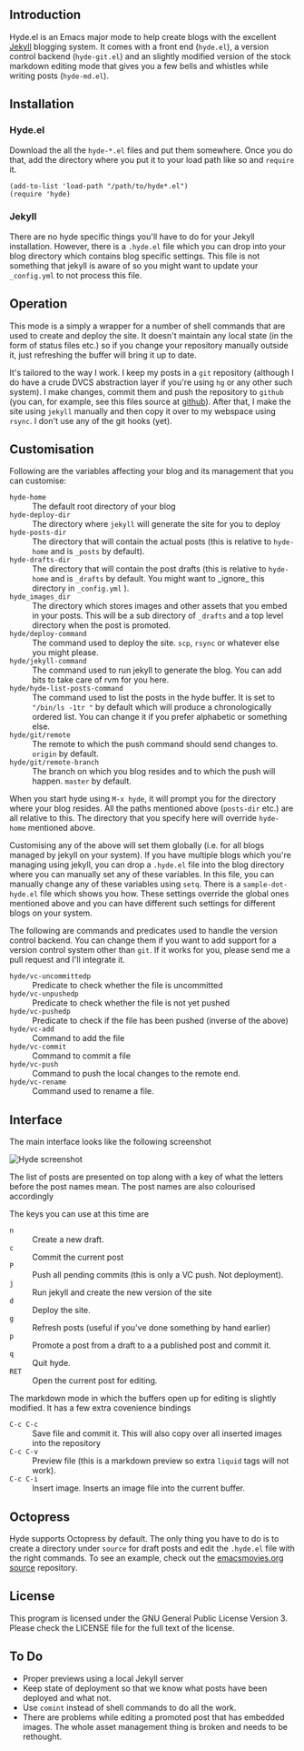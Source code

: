 Introduction
------------

Hyde.el is an Emacs major mode to help create blogs with the excellent
[Jekyll](http://jekyllrb.com/) blogging system. It comes with a front
end (`hyde.el`), a version control backend (`hyde-git.el`) and an
slightly modified version of the stock markdown editing mode that
gives you a few bells and whistles while writing posts (`hyde-md.el`).


Installation
------------

### Hyde.el
Download the all the `hyde-*.el` files and put them somewhere. Once
you do that, add the directory where you put it to your load path like
so and `require` it.


    (add-to-list 'load-path "/path/to/hyde*.el")
    (require 'hyde)

### Jekyll

There are no hyde specific things you'll have to do for your Jekyll
installation. However, there is a `.hyde.el` file which you can drop
into your blog directory which contains blog specific settings. This
file is not something that jekyll is aware of so you might want
to update your `_config.yml` to not process this file.


Operation
---------
This mode is a simply a wrapper for a number of shell commands that
are used to create and deploy the site. It doesn't maintain any local
state (in the form of status files etc.) so if you change your
repository manually outside it, just refreshing the buffer will bring
it up to date.

It's tailored to the way I work. I keep my posts in a `git` repository
(although I do have a crude DVCS abstraction layer if you're using
`hg` or any other such system). I make changes, commit them and push
the repository to `github` (you can, for example, see this files
source at
[github](https://github.com/nibrahim/nibrahim.net.in/blob/master/_posts/2010-11-11-hyde_%3A_an_emacs_mode_for_jekyll_blogs.markdown)).
After that, I make the site using `jekyll` manually and then copy it
over to my webspace using `rsync`. I don't use any of the git hooks
(yet).

Customisation
-------------
    
Following are the variables affecting your blog and its management that you can customise:

<dl>
  <dt><code>hyde-home</code></dt><dd>The default root directory of your blog</dd>
  <dt><code>hyde-deploy-dir</code></dt><dd>The directory where <code>jekyll</code> will generate the site for you to deploy</dd>
  <dt><code>hyde-posts-dir</code></dt><dd>The directory that will contain the actual posts (this is relative to <code>hyde-home</code> and is <code>_posts</code> by default).</dd>
  <dt><code>hyde-drafts-dir</code></dt><dd>The directory that will contain the post drafts (this is relative to <code>hyde-home</code> and is <code>_drafts</code> by default. You might want to _ignore_ this directory in <code>_config.yml</code> ).</dd>
  <dt><code>hyde_images_dir</code></dt><dd>The directory which stores images and other assets that you embed in your posts. This will be a sub directory of <code>_drafts</code> and a top level directory when the post is promoted.</dd>
  <dt><code>hyde/deploy-command</code></dt><dd>The command used to deploy the site. <code>scp</code>, <code>rsync</code> or whatever else you might please.</dd>
  <dt><code>hyde/jekyll-command</code></dt><dd>The command used to run jekyll to generate the blog. You can add bits to take care of rvm for you here. 		  </dd>
  <dt><code>hyde/hyde-list-posts-command</code></dt><dd>The command used to list the posts in the hyde buffer. It is set to <code>"/bin/ls -1tr "</code> by default which will produce a chronologically ordered list. You can change it if you prefer alphabetic or something else. </dd>
  <dt><code>hyde/git/remote</code></dt><dd>The remote to which the push command should send changes to. <code>origin</code> by default.</dd>
  <dt><code>hyde/git/remote-branch</code></dt><dd>The branch on which you blog resides and to which the push will happen. <code>master</code> by default.</dd>
</dl>

When you start hyde using `M-x hyde`, it will prompt you for the directory where your blog resides. All the paths mentioned above (`posts-dir` etc.) are all relative to this. The directory that you specify here will override `hyde-home` mentioned above. 

Customising any of the above will set them globally (i.e. for all blogs managed by jekyll on your system). If you have multiple blogs which you're managing using jekyll, you can drop a `.hyde.el` file into the blog directory where you can manually set any of these variables. In this file, you can manually change any of these variables using `setq`. There is a `sample-dot-hyde.el` file which shows you how. These settings override the global ones mentioned above and you can have different such settings for different blogs on your system. 

The following are commands and predicates used to handle the version control backend. You can change them if you want to add support for a version control system other than `git`. If it works for you, please send me a pull request and I'll integrate it. 

<dl>
  <dt><code>hyde/vc-uncommittedp</code></dt><dd>Predicate to check whether the file is uncommitted</dd>
  <dt><code>hyde/vc-unpushedp</code></dt><dd>Predicate to check whether the file is not yet pushed</dd>
  <dt><code>hyde/vc-pushedp</code></dt><dd> Predicate to check if the file has been pushed (inverse of the above)</dd>
  <dt><code>hyde/vc-add</code></dt><dd>Command to add the file</dd>
  <dt><code>hyde/vc-commit</code></dt><dd>Command to commit a file</dd>
  <dt><code>hyde/vc-push</code></dt><dd>Command to push the local changes to the remote end.</dd>
  <dt><code>hyde/vc-rename</code></dt><dd>Command used to rename a file.</dd>
</dl>
  
Interface
---------
  
The main interface looks like the following screenshot

![Hyde screenshot](https://github.com/nibrahim/Hyde/raw/master/Screenshot.png)

The list of posts are presented on top along with a key of what the
letters before the post names mean. The post names are also colourised
accordingly

The keys you can use at this time are

<dl>
  <dt><code>n</code></dt><dd>Create a new draft.</dd>
  <dt><code>c</code></dt><dd>Commit the current post</dd>
  <dt><code>P</code></dt><dd>Push all pending commits (this is only a VC push. Not deployment).</dd>
  <dt><code>j</code></dt><dd>Run jekyll and create the new version of the site</dd>
  <dt><code>d</code></dt><dd>Deploy the site.</dd>
  <dt><code>g</code></dt><dd>Refresh posts (useful if you've done something by hand earlier)</dd>
  <dt><code>p</code></dt><dd>Promote a post from a draft to a a published post and commit it.</dd>
  <dt><code>q</code></dt><dd>Quit hyde.  </dd>
  <dt><CODE>RET</CODE></dt><dd>Open the current post for editing.</dd>
</dl>

The markdown mode in which the buffers open up for editing is slightly
modified. It has a few extra covenience bindings

<dl>
  <dt><code>C-c C-c</code></dt><dd>Save file and commit it. This will also copy over all inserted images into the repository </dd>
  <dt><code>C-c C-v</code></dt><dd>Preview file (this is a markdown preview so extra <code>liquid</code> tags will not work).</dd>
  <dt><code>C-c C-i</code></dt><dd>Insert image. Inserts an image file into the current buffer.  </dd>
</dl>

Octopress
---------
Hyde supports Octopress by default. The only thing you have to do is to create a directory under `source` for draft posts and
edit the `.hyde.el` file with the right commands. To see an example, check out the [emacsmovies.org source](http://github.com/nibrahim/emacsmovies.org) repository.


License
-------
This program is licensed under the GNU General Public License Version
3. Please check the LICENSE file for the full text of the license.

To Do
-----

* Proper previews using a local Jekyll server
* Keep state of deployment so that we know what posts have been
  deployed and what not.
* Use `comint` instead of shell commands to do all the work. 
* There are problems while editing a promoted post that has embedded
  images. The whole asset management thing is broken and needs to be
  rethought.
